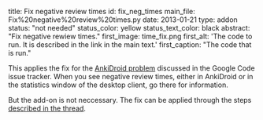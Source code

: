 title: Fix negative review times
id: fix_neg_times
main_file: Fix%20negative%20review%20times.py
date: 2013-01-21
type: addon
status: "not needed"
status_color: yellow
status_text_color: black
abstract: "Fix negative rewiew times."
first_image: time_fix.png
first_alt: 'The code to run. It is described in the link in the main text.'
first_caption: "The code that is run."

This applies the fix for the
[AnkiDroid problem](http://code.google.com/p/ankidroid/issues/detail?id=1449)
discussed in the Google Code issue tracker. When you see negative
review times, either in AnkiDroid or in the statistics window of the
desktop client, go there for information.

But the add-on is not neccessary. The fix can be applied through the
steps
[described in the thread](http://code.google.com/p/ankidroid/issues/detail?id=1449#c23).
